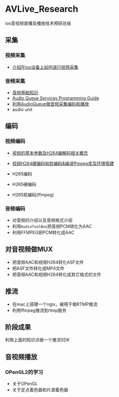 # AVLive_Research
ios音视频直播及播放技术预研总结


## 采集 

### 视频采集 

* [介绍在ios设备上如何进行视频采集](https://juejin.im/post/5cdaee84e51d453a506b0f0f)


### 音频采集 

* [音频基础知识](https://juejin.im/post/5ced12e6f265da1b5d578bb5)
* [Audio Queue Services Programming Guide](https://juejin.im/post/5cdb8a88518825123570f4f3)
* [利用AudioQueue做音频采集编码和播放](https://juejin.im/post/5ced1568f265da1b6f4355b9)
* audio unit

## 编码 

### 视频编码

* [视频的基本参数及H264编解码相关概念](https://juejin.im/post/5cf07dfdf265da1b8466ca8c)
* [视频H264硬编码和软编码&编译ffmpeg库及环境搭建](https://juejin.im/post/5cf0cf63f265da1bc64ba8e0)

* H265编码
* H265硬编码
* H265软编码(ffmpeg)

### 音频编码 

* 对音频的介绍以及音频格式介绍
* 利用`AudioToolBox`把音频PCM转化为AAC
* 利用FFMPEG把PCM转化成AAC

## 对音视频做MUX 

* 把音频AAC和视频H264转化ASF文件
* 把ASF文件转化成MP4文件
* 把音频AAC和视频H264转化成其它格式的文件

## 推流 

* 在mac上搭建一个ngix，被用于做RTMP推流
* 利用ffmpeg推流到rtmp服务 

## 阶段成果
利用上面的知识点做一个推流SDK 


## 音视频播放 

### OPenGL2的学习 
  * 关于OPenGL
  * 关于定点着色器和片源着色器





